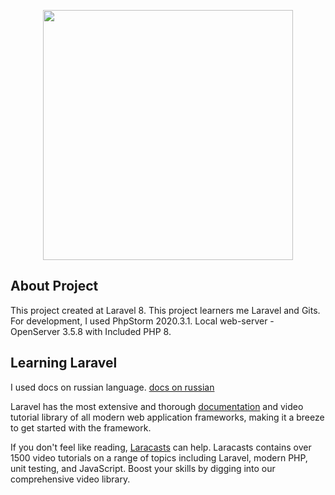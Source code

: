 <p align="center"><a href="https://laravel.com" target="_blank"><img src="https://raw.githubusercontent.com/laravel/art/master/logo-lockup/5%20SVG/2%20CMYK/1%20Full%20Color/laravel-logolockup-cmyk-red.svg" width="400"></a></p>

## About Project

This project created at Laravel 8. This project learners me Laravel and Gits. For development, I used PhpStorm 2020.3.1. Local web-server - OpenServer 3.5.8 with Included PHP 8.

## Learning Laravel

I used docs on russian language. [docs on russian](https://github.com/russsiq/laravel-docs-8.x-ru)

Laravel has the most extensive and thorough [documentation](https://laravel.com/docs) and video tutorial library of all modern web application frameworks, making it a breeze to get started with the framework.

If you don't feel like reading, [Laracasts](https://laracasts.com) can help. Laracasts contains over 1500 video tutorials on a range of topics including Laravel, modern PHP, unit testing, and JavaScript. Boost your skills by digging into our comprehensive video library.
